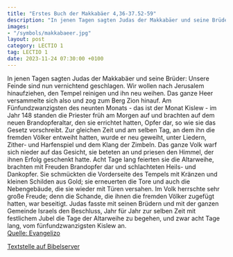```yaml
---
title: "Erstes Buch der Makkabäer 4,36-37.52-59"
description: "In jenen Tagen sagten Judas der Makkabäer und seine Brüder: Unsere Feinde sind nun vernichtend geschlagen. Wir wollen nach Jerusalem hinaufziehen, den Tempel reinigen und ihn neu weihen. Das ganze Heer versammelte sich also und zog zum Berg Zion hinauf. Am Fünfundzwanzigsten des ...."
images:
- "/symbols/makkabaeer.jpg"
layout: post
category: LECTIO 1
tag: LECTIO 1
date: 2023-11-24 07:30:00 +0100
---
```

In jenen Tagen sagten Judas der Makkabäer und seine Brüder: Unsere Feinde sind nun vernichtend geschlagen. Wir wollen nach Jerusalem hinaufziehen, den Tempel reinigen und ihn neu weihen.
Das ganze Heer versammelte sich also und zog zum Berg Zion hinauf.
Am Fünfundzwanzigsten des neunten Monats - das ist der Monat Kislew - im Jahr 148 standen die Priester früh am Morgen auf
und brachten auf dem neuen Brandopferaltar, den sie errichtet hatten, Opfer dar, so wie sie das Gesetz vorschreibt.<!--more-->
Zur gleichen Zeit und am selben Tag, an dem ihn die fremden Völker entweiht hatten, wurde er neu geweiht, unter Liedern, Zither- und Harfenspiel und dem Klang der Zimbeln.
Das ganze Volk warf sich nieder auf das Gesicht, sie beteten an und priesen den Himmel, der ihnen Erfolg geschenkt hatte.
Acht Tage lang feierten sie die Altarweihe, brachten mit Freuden Brandopfer dar und schlachteten Heils- und Dankopfer.
Sie schmückten die Vorderseite des Tempels mit Kränzen und kleinen Schilden aus Gold; sie erneuerten die Tore und auch die Nebengebäude, die sie wieder mit Türen versahen.
Im Volk herrschte sehr große Freude; denn die Schande, die ihnen die fremden Völker zugefügt hatten, war beseitigt.
Judas fasste mit seinen Brüdern und mit der ganzen Gemeinde Israels den Beschluss, Jahr für Jahr zur selben Zeit mit festlichem Jubel die Tage der Altarweihe zu begehen, und zwar acht Tage lang, vom fünfundzwanzigsten Kislew an.<br>
[Quelle: Evangelizo](https://evangeliumtagfuertag.org/DE/gospel)

[Textstelle auf Bibelserver](https://www.bibleserver.com/EU/1.Makkabäer4,36-37.52-59)

